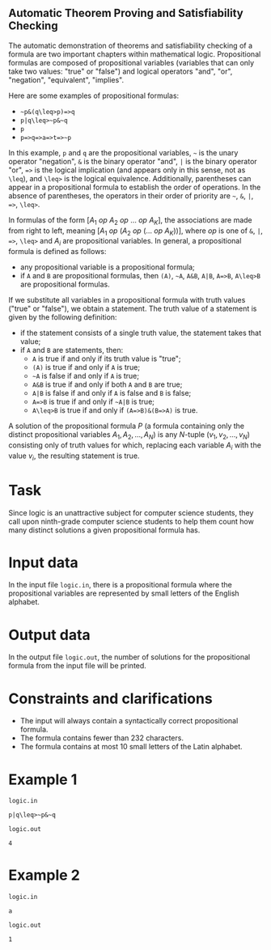 ## Automatic Theorem Proving and Satisfiability Checking

The automatic demonstration of theorems and satisfiability checking of a formula are two important chapters within mathematical logic. Propositional formulas are composed of propositional variables (variables that can only take two values: "true" or "false") and logical operators "and", "or", "negation", "equivalent", "implies".

Here are some examples of propositional formulas:

* `~p&(q\leq>p)=>q`
* `p|q\leq>~p&~q`
* `p`
* `p=>q=>a=>t=>~p`

In this example, `p` and `q` are the propositional variables, `~` is the unary operator "negation", `&` is the binary operator "and", `|` is the binary operator "or", `=>` is the logical implication (and appears only in this sense, not as `\leq`), and `\leq>` is the logical equivalence. Additionally, parentheses can appear in a propositional formula to establish the order of operations. In the absence of parentheses, the operators in their order of priority are `~`, `&`, `|`, `=>`, `\leq>`.

In formulas of the form $[A_1 \ op \ A_2 \ op \ \dots \ op \ A_K]$, the associations are made from right to left, meaning $[A_1 \ op \ (A_2 \ op \ (\dots \ op \ A_K))]$, where $op$ is one of `&`, `|`, `=>`, `\leq>` and $A_i$ are propositional variables. In general, a propositional formula is defined as follows:
* any propositional variable is a propositional formula;
* if `A` and `B` are propositional formulas, then `(A)`, `~A`, `A&B`, `A|B`, `A=>B`, `A\leq>B` are propositional formulas.

If we substitute all variables in a propositional formula with truth values ("true" or "false"), we obtain a statement. The truth value of a statement is given by the following definition:
* if the statement consists of a single truth value, the statement takes that value;
* if `A` and `B` are statements, then:
  - `A` is true if and only if its truth value is "true";
  - `(A)` is true if and only if `A` is true;
  - `~A` is false if and only if `A` is true;
  - `A&B` is true if and only if both `A` and `B` are true;
  - `A|B` is false if and only if `A` is false and `B` is false;
  - `A=>B` is true if and only if `~A|B` is true;
  - `A\leq>B` is true if and only if `(A=>B)&(B=>A)` is true.

A solution of the propositional formula $P$ (a formula containing only the distinct propositional variables $A_1, A_2, \dots, A_N$) is any $N$-tuple $(v_1, v_2, \dots, v_N)$ consisting only of truth values for which, replacing each variable $A_i$ with the value $v_i$, the resulting statement is true.

# Task

Since logic is an unattractive subject for computer science students, they call upon ninth-grade computer science students to help them count how many distinct solutions a given propositional formula has.

# Input data

In the input file `logic.in`, there is a propositional formula where the propositional variables are represented by small letters of the English alphabet.

# Output data

In the output file `logic.out`, the number of solutions for the propositional formula from the input file will be printed.

# Constraints and clarifications

* The input will always contain a syntactically correct propositional formula.
* The formula contains fewer than $232$ characters.
* The formula contains at most $10$ small letters of the Latin alphabet.

# Example 1

`logic.in`
```
p|q\leq>~p&~q
```

`logic.out`
```
4
```

# Example 2

`logic.in`
```
a
```

`logic.out`
```
1
```
